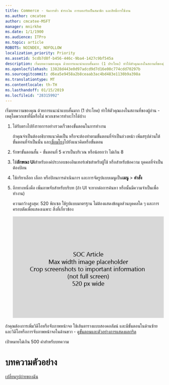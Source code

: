 ```yaml
---
title: Commerce - จัดการตั๋ว ชำระเงิน การบอกรับเป็นสมาชิก และสิทธิ์การใช้งาน
ms.author: cmcatee
author: cmcatee-MSFT
manager: mnirkhe
ms.date: 1/1/1900
ms.audience: ITPro
ms.topic: article
ROBOTS: NOINDEX, NOFOLLOW
localization_priority: Priority
ms.assetid: 5cdb7d8f-b456-446c-9ba4-1427c9bf545a
description: เริ่มบทความของคุณ ด้วยการแนะนำแบบสั้นมาก (1 ประโยค) ทำให้ตัวคุณเองในสถานที่ของผู้อ่าน - เหตุใดพวกเขาที่นี่หรือไม่ พวกเขาควรทำอะไรได้บ้าง
ms.openlocfilehash: 13828d443e0d97adcd9d7d16e00c774cdd70297b
ms.sourcegitcommit: d6ea5e9458a2b8ceaab3ac4bd483e1130b9a398a
ms.translationtype: MT
ms.contentlocale: th-TH
ms.lasthandoff: 01/15/2019
ms.locfileid: "28315992"
---
```

เริ่มบทความของคุณ ด้วยการแนะนำแบบสั้นมาก (1 ประโยค) ทำให้ตัวคุณเองในสถานที่ของผู้อ่าน - เหตุใดพวกเขาที่นี่หรือไม่ พวกเขาควรทำอะไรได้บ้าง 
  
1. ได้รับตรงไปยังรายการอย่างรวดเร็วของขั้นตอนในการทำงาน
    
    ถ้าคุณจำเป็นต้องอธิบายแนวคิดเป็น หรือจะต้องทำตามขั้นตอนที่จำเป็นล่วงหน้า เพิ่มสรุปด่วนใต้ขั้นตอนที่จำเป็นนั้น และ[เชื่อมโยง](https://support.office.com/article/f37e7984-cf03-4fde-92d3-82970d7e241b.aspx)ไปยังแนวคิดหรือขั้นตอน 
    
2. รักษาขั้นตอนสั้น - ขั้นตอนที่ 5 ควรเป็นบริเวณ หรือน้อยกว่า ไม่เกิน 8
    
3. ใช้**ลักษณะ Ui**สำหรับองค์ประกอบของอินเทอร์เฟซสำหรับผู้ใช้ หรือสำหรับข้อความ บุคคลที่จำเป็นต้องป้อน 
    
4. ใช้กริยาเลือก เลือก หรือป้อนการดำเนินการ และการจัดรูปแบบเมนูเป็น**เมนู** \> **คำสั่ง**
    
5. อีกทางหนึ่งคือ เพิ่มภาพจับสำหรับบริบท (ถ้า UI จะยากต่อการค้นหา หรือนั้นมีความจำเป็นเพื่อทำงาน)
    
    ความกว้างสูงสุด: 520 พิกเซล ใช้รูปแบบมาตรฐาน ไม่ต้องแสดงข้อมูลส่วนบุคคลใด ๆ และการครอบตัดเพื่อแสดงเฉพาะ สิ่งที่เกี่ยวข้อง 
    
    ![ตัวยึด - ความกว้างสูงสุดสำหรับภาพตัดปะบทความ SOC เป็น 520 พิกเซล](media/7d43d3be-8658-4a5b-aa15-ed62a47a2b24.png)
  
ถ้าคุณต้องการเพิ่มวิดีโอหรือจับภาพหน้าจอ ใช้เส้นตารางแบบสองคอลัมน์ และมีขั้นตอนในด้านซ้าย และวิดีโอหรือการจับภาพหน้าจอในด้านขวา - ดู[ขั้นตอนและตัวอย่างการแสดงผลกริด](https://support.office.com/article/14ce8e82-efa0-47f5-bb84-94f078db3dae.aspx) 
  
เป้าหมายไม่เกิน 500 คำสำหรับบทความ
  
# <a name="example-article"></a>บทความตัวอย่าง

[เปลี่ยนรูปถ่ายของฉัน](https://support.office.com/article/555376e0-1fca-49ba-8434-307a0525c767.aspx)
  

